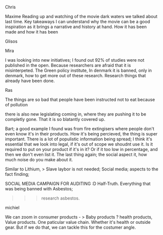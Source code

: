 Chris 


Maxime
Reading up and watching of the movie dark waters we talked about last time. Key takeaways I can understand why the movie can be a good inspiration as it brings a narrative and history at hand. How it has been made and how it has been 

Glisos

Mira

I was looking into new initiatives; 
I found out 92% of studies were not published in the open. Because researchers are afraid that it is misinterpeted.
The Green policy institute, 
In denmark it is banned, only in denmark, how to get more out of these research. Research things that already have been done. 

Ras

The things are so bad that people have been instructed not to eat because of pollution

there is also new legislating coming in, where they are pushing it to be completly gone.
That it is so blatantly covered up. 

Bart;
a good example I found was from fire extingisers where people don't even know it's in their products.
How it's being percieved, the thing is super important. 
There is a lot of populistic information being spread; I think it's essential that we look into legal, if it's out of scope we shoudnt use it.
Is it required to put on your product if it's in it?
Or if it too low in percentage, and then we don't even list it.
The last thing again; the social aspect it, how much noise do you make about it. 

Similar to Lithium, > Slave laybor is not needed; Social media; aspects to the fact finding; 

SOCIAL MEDIA CAMPAIGN FOR AUDITING :D 
Half-Truth.
Everything that was being banned with Asbestos; 
>>> research asbestos. 

michiel

We can zoom in consumer products - > Baby products ? health products, Value products. One paticular value chain. Whether it's health or outside gear. But if we do that, we can tackle this for the costumer angle. 
<!--stackedit_data:
eyJoaXN0b3J5IjpbNTQyNTU0OTA2LC01Njk2NzUxMzBdfQ==
-->